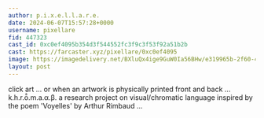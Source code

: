 ```yaml
---
author: p.i.x.e.l.l.a.r.e.
date: 2024-06-07T15:57:28+0000
username: pixellare
fid: 447323
cast_id: 0xc0ef4095b354d3f544552fc3f9c3f53f92a51b2b
cast: https://farcaster.xyz/pixellare/0xc0ef4095
image: https://imagedelivery.net/BXluQx4ige9GuW0Ia56BHw/e319965b-2f60-41e9-11c7-6897626d4f00/original
layout: post
---
```


click art ... or when an artwork is physically printed front and back
...
k.h.r.ō̂.m.a.α.β.
a research project on visual/chromatic language inspired by the poem 'Voyelles' by Arthur Rimbaud
...

<img src='https://imagedelivery.net/BXluQx4ige9GuW0Ia56BHw/e319965b-2f60-41e9-11c7-6897626d4f00/original' alt='' referrerpolicy='no-referrer'/>
